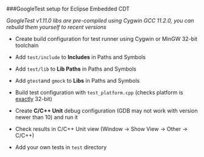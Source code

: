 ###GoogleTest setup for Eclipse Embedded CDT

*GoogleTest v1.11.0 libs are pre-compiled using Cygwin GCC 11.2.0, you can rebuild them yourself to recent versions*

* Create build configuration for test runner using Cygwin or MinGW 32-bit toolchain

* Add `test/include` to **Includes** in Paths and Symbols

* Add `test/lib` to **Lib Paths** in Paths and Symbols

* Add `gtest`and `gmock` to **Libs** in Paths and Symbols

* Build test configuration with `test_platform.cpp` (checks platform is <u>exactly</u> 32-bit)

* Create **C/C++ Unit** debug configuration (GDB may not work with version newer than 10) and run it

* Check results in C/C++ Unit view (Window -> Show View -> Other -> C/C++)

* Add your own tests in `test` directory


